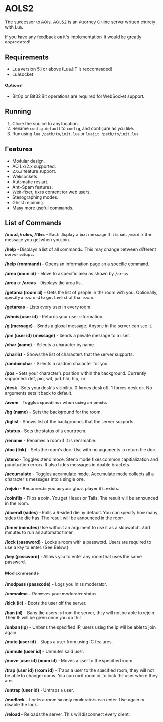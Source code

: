 # AOLS2
The successor to AOls. AOLS2 is an Attorney Online server written entirely with Lua.

If you have any feedback on it's implementation, it would be greatly appreciated!

## Requirements
* Lua version 5.1 or above (LuaJIT is reccomended)
* Luasocket

#### Optional
* BitOp or Bit32
Bit operations are required for WebSocket support.

## Running

1. Clone the source to any location.
2. Rename `config.default` to `config`, and configure as you like.
3. Run using `lua /path/to/init.lua` or `luajit /path/to/init.lua`

## Features
* Modular design.
* AO 1.x/2.x supported.
* 2.6.0 feature support.
* Websockets.
* Automatic restart.
* Anti-Spam features.
* Web-fixer, fixes content for web users.
* Stenographing modes.
* Ghost rejoining.
* Many more useful commands.

## List of Commands
**/motd, /rules, /files** -
Each display a text message if it is set.
`/motd` is the message you get when you join.

**/help** -
Displays a list of all commands. This may change between different server setups.

**/help (command)** -
Opens an information page on a specific command.

**/area (room id)** -
Move to a specific area as shown by `/areas`

**/area** or **/areas** -
Displays the area list.

**/getarea (room id)** - 
Gets the list of people in the room with you. Optionally, specify a room id to get the list of that room.

**/getareas** - 
Lists every user in every room.

**/whois (user id)** -
Returns your user information. 

**/g (message)** - 
Sends a global message. Anyone in the server can see it.

**/pm (user id) (message)** - 
Sends a private message to a user.

**/char (name)** - 
Selects a character by name.

**/charlist** - 
Shows the list of characters that the server supports.

**/randomchar** - 
Selects a random character for you.

**/pos** - 
Sets your character's position within the background.
Currently supported: def, pro, wit, jud, hld, hlp, jur

**/desk** - 
Sets your desk's visibility.
0 forces desk off, 1 forces desk on.
No arguments sets it back to default.

**/zoom** - 
Toggles speedlines when using an emote.

**/bg (name)** - 
Sets the background for the room.

**/bglist** - 
Shows list of the backgrounds that the server supports.

**/status** - 
Sets the status of a courtroom.

**/rename** -
Renames a room if it is renamable.

**/doc (link)** - 
Sets the room's doc.
Use with no arguments to return the doc.

**/steno** -
Toggles steno mode. Steno mode fixes common capitialization and punctuation errors. It also hides messages in double brackets.

**/accumulate** -
Toggles accumulate mode. Accumulate mode collects all a character's messages into a single one.

**/rejoin** -
Reconnects you as your ghost player if it exists.

**/coinflip** - 
Flips a coin. You get Heads or Tails. The result will be announced in the room.

**/diceroll (sides)** - 
Rolls a 6-sided die by default. You can specify how many sides the die has. The result will be announced in the room.

**/timer (minutes)**
Use without an argument to use it as a stopwatch. Add minutes to run an automatic timer.

**/lock (password)** - 
Locks a room with a password. Users are required to use a key to enter. (See Below.)

**/key (password)** -
Allows you to enter any room that uses the same password.

#### Mod commands
**/modpass (passcode)** - 
Logs you in as moderator.

**/unmodme** -
Removes your moderator status.

**/kick (id)** - 
Boots the user off the server.

**/ban (id)** - 
Bans the users ip from the server, they will not be able to rejoin.
Their IP will be given once you do this.

**/unban (ip)** - 
Unbans the specified IP, users using the ip will be able to join again.

**/mute (user id)** - 
Stops a user from using IC features.

**/unmute (user id)** - 
Unmutes said user.

**/move (user id) (room id)** - 
Moves a user to the specified room.

**/trap (user id) (room id)** - 
Traps a user to the specified room, they will not be able to change rooms.
You can omit room id, to lock the user where they are.

**/untrap (user id)** - 
Untraps a user.

**/modlock** - 
Locks a room so only moderators can enter. Use again to disable the lock.

**/reload** - 
Reloads the server. This will disconnect every client.